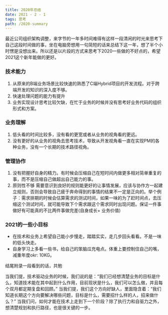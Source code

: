 ```yaml
---
title: 2020年总结
date: 2021 - 2 - 1
tags: 思考
path: /2020-summary
---
```


最近公司组织架构调整，来字节的一年多时间难得有这样一段清闲的时光来思考下自己这段时间做的事，坐在电脑旁想用一句简短的话来总结下这一年，想了半个小时愣是没想出来。所以还是以片段的方式来思考下2020一些做的不好点的，希望2021这个新年能做的更好。

### 技术能力
1. 从原来的B端业务场景比较快速的熟悉了C端Hybrid项目的开发流程。对于跨端开发的知识的深入度不够。
2. 快速处理问题的能力有提升
3. 业务实现设计思考比较欠缺，在忙于业务的时候并没有思考好业务代码的组织形式和方案。

### 业务理解
1. 低头看的时间比较多，没有看的更宽或者从业务的视角看的更远。
2. 没有更好的从业务的视角去思考技术，导致从开发视角看一直在实现PM的各种业务，没有一个长期的技术路径视角。

### 管理协作
1. 没有把握好自身的精力。有时候会压缩自己在短时间内做更多相对简单重复的事，而不是压缩自己做超出自己能力的事。
2. 原则性不够  需要意识到良好的规则能更好的让事情发展，应该与协作方一起建立规则，否则会导致自己疲于奔命得到的事情的结果不一定是正向的。举个例子：需求排期的时候会估算需求的测试时间，如果一味的为了赶时间点，去压缩这个测试时间，就可能导致下个需求跟这个需求同时出现问题。保证一件事做好有可能真的不比两件事做完差(自身成长+ 业务价值)

### 2021的一些小目标

* 在技术和业务上希望自己能小步慢走，踏踏实实，走几步回头看看。不是一味的低头快走。
* 自身学习上多看一些书，给自己的笨脑瓜充电点。体重上要控制住自己的嘴，减重年度okr: 10KG。

结尾附录一段看到的话，共勉

当我们提，技术驱动业务的时候，我们说的是：“我们已经想清楚业务的目标是什么，知道技术能在其中起到什么作用，目前现状是什么，我们可以怎么做，并且每个双月都定期复盘和回顾。”
当我们提，我们这个方向好缺人，里面隐含着：“我们知道长期这个方向要解决哪些问题，目标是什么，需要招什么样的人，招来做什么？”
当我们问，如何才能在技术上走到下一个阶段？除了执行力和自驱力之外，想清楚规划和执行路径，也是很关键的一步。